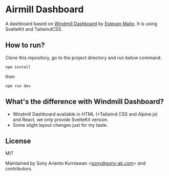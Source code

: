 # Airmill Dashboard

A dashboard based on [Windmill Dashboard](https://github.com/estevanmaito/windmill-dashboard) by [Estevan Maito](https://github.com/estevanmaito). It is using SvelteKit and TailwindCSS.

## How to run?

Clone this repository, go to the project directory and run below command.

```
npm install
```

then

```
npm run dev
```

## What's the difference with Windmill Dashboard?
- Windmill Dashboard available in HTML (+Tailwind CSS and Alpine.js) and React, we only provide SvelteKit version.
- Some slight layout changes just for my taste.

## License

MIT

Maintained by Sony Arianto Kurniawan <<sony@sony-ak.com>> and contributors.
